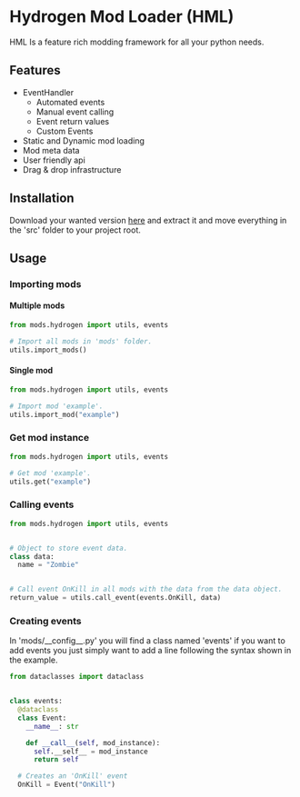 # Hydrogen Mod Loader (HML)

HML Is a feature rich modding framework for all your python needs.

## Features

- EventHandler
  - Automated events
  - Manual event calling
  - Event return values
  - Custom Events
- Static and Dynamic mod loading
- Mod meta data
- User friendly api
- Drag & drop infrastructure

## Installation

Download your wanted version [here](https://github.com/Commander07/Hydrogen/releases) and extract it and move everything in the 'src' folder to your project root.

## Usage

### Importing mods

#### Multiple mods

```python
from mods.hydrogen import utils, events

# Import all mods in 'mods' folder.
utils.import_mods()
```

#### Single mod

```python
from mods.hydrogen import utils, events

# Import mod 'example'.
utils.import_mod("example")
```

### Get mod instance

```python
from mods.hydrogen import utils, events

# Get mod 'example'.
utils.get("example")
```

### Calling events

```python
from mods.hydrogen import utils, events


# Object to store event data.
class data:
  name = "Zombie"


# Call event OnKill in all mods with the data from the data object.
return_value = utils.call_event(events.OnKill, data)
```

### Creating events

In 'mods/\_\_config__.py' you will find a class named 'events' if you want to add events you just simply want to add a line following the syntax shown in the example.

```python
from dataclasses import dataclass


class events:
  @dataclass
  class Event:
    __name__: str

    def __call__(self, mod_instance):
      self.__self__ = mod_instance
      return self

  # Creates an 'OnKill' event
  OnKill = Event("OnKill")
```
